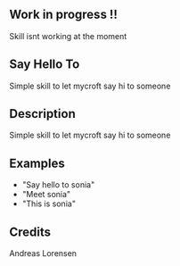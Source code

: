 ## Work in progress !! 
Skill isnt working at the moment

## Say Hello To
Simple skill to let mycroft say hi to someone

## Description
Simple skill to let mycroft say hi to someone

## Examples
 - "Say hello to sonia"
 - "Meet sonia"
 - "This is sonia"


## Credits
Andreas Lorensen



